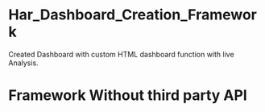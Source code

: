 # Har_Dashboard_Creation_Framework
Created Dashboard with custom HTML dashboard function with live Analysis.

# Framework Without third party API
